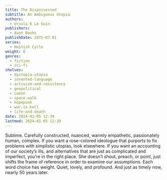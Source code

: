 ```yaml
---
title: The Dispossessed
subtitle: An Ambiguous Utopia
authors:
  - Ursula K Le Guin
publishers:
  - Avon Books
publishDate: 1975-07-01
series:
  - Hainish Cycle
weight: 6
genres:
  - fiction
  - sci-fi
shelves:
  - dystopia-utopia
  - invented-language
  - activism-and-resistence
  - geopolitical
  - canon
  - space-walk
  - hopepunk
  - war-is-hell
  - life-and-death
date: 2024-01-05 12:39
lastmod: 2024-01-05 12:39
---
```

Sublime. Carefully constructed, nuanced, warmly empathetic, passionately human, complex. If you want a rose-colored ideologue that purports to fix problems with simplistic utopias, look elsewhere. If you want an accounting of our society’s ills, and alternatives that are just as complicated and imperfect, you’re in the right place. She doesn’t shout, preach, or point, just shifts the frame of reference in order to examine our assumptions. Each word choice has weight. Quiet, lovely, and profound. And just as timely now, nearly 50 years later.